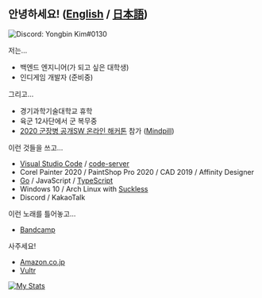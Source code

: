 ## 안녕하세요! ([English](./Readme.en.md) / [日本語](./README.jp.md))

![Discord: Yongbin Kim#0130](https://img.shields.io/badge/Discord-Yongbin%20Kim%230130-blue?logo=discord&color=7289da&labelColor=697ec4&logoColor=ffffff)

저는...

* 백엔드 엔지니어(가 되고 싶은 대학생)
* 인디게임 개발자 (준비중)

그리고...

* 경기과학기술대학교 휴학
* 육군 12사단에서 군 복무중
* [2020 군장병 공개SW 온라인 해커톤](https://osam.kr/main/page.jsp?pid=offline.offline19) 참가 ([Mindpill](https://github.com/osamhack2020/WEB_mindpill_mindpill))

이런 것들을 쓰고...

* [Visual Studio Code](https://code.visualstudio.com/) / [code-server](https://github.com/cdr/code-server)
* Corel Painter 2020 / PaintShop Pro 2020 / CAD 2019 / Affinity Designer
* [Go](https://golang.org) / JavaScript / [TypeScript](https://www.typescriptlang.org/)
* Windows 10 / Arch Linux with [Suckless](https://suckless.org/)
* Discord / KakaoTalk

이런 노래를 틀어놓고...

* [Bandcamp](https://bandcamp.com/ybkimm)

사주세요!

* [Amazon.co.jp](https://www.amazon.jp/hz/wishlist/ls/1O31XEUPKQTO3?ref=wl_share)
* [Vultr](https://www.vultr.com/?ref=6930112)

[![My Stats](https://github-readme-stats.vercel.app/api?username=ybkimm&count_private=true&theme=tokyonight)](https://github.com/anuraghazra/github-readme-stats)
